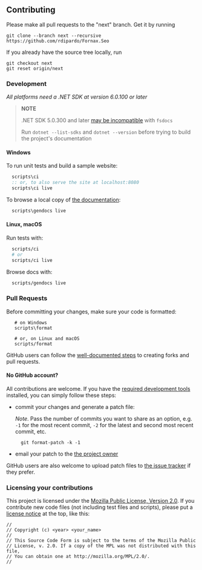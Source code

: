 ## Contributing

Please make all pull requests to the "next" branch. Get it by running

    git clone --branch next --recursive https://github.com/rdipardo/Fornax.Seo

If you already have the source tree locally, run

    git checkout next
    git reset origin/next


### Development

_All platforms need a .NET SDK at version 6.0.100 or later_

> **NOTE**
>
> .NET SDK 5.0.300 and later [may be incompatible][] with `fsdocs`
>
> Run `dotnet --list-sdks` and `dotnet --version` before trying to build
> the project's documentation


#### Windows

To run unit tests and build a sample website:

~~~bat
  scripts\ci
  :: or, to also serve the site at localhost:8080
  scripts\ci live
~~~

To browse a local copy of [the documentation][]:

~~~bat
  scripts\gendocs live
~~~


#### Linux, macOS

Run tests with:

~~~sh
  scripts/ci
  # or
  scripts/ci live
~~~

Browse docs with:

~~~sh
  scripts/gendocs live
~~~


### Pull Requests

Before committing your changes, make sure your code is formatted:

       # on Windows
       scripts\format

       # or, on Linux and macOS
       scripts/format

GitHub users can follow the [well-documented steps][] to creating forks
and pull requests.


#### No GitHub account?

All contributions are welcome. If you have the [required development tools](#development)
installed, you can simply follow these steps:

* commit your changes and generate a patch file:

  *Note*. Pass the number of commits you want to share as an option, e.g.
  `-1` for the most recent commit, `-2` for the latest and second most
  recent commit, etc.

        git format-patch -k -1

* email your patch to the [the project owner][]

GitHub users are also welcome to upload patch files to [the issue tracker][]
if they prefer.


### Licensing your contributions

This project is licensed under the [Mozilla Public License, Version 2.0][].
If you contribute new code files (not including test files and scripts), please
put a [license notice][] at the top, like this:

~~~
//
// Copyright (c) <year> <your_name>
//
// This Source Code Form is subject to the terms of the Mozilla Public
// License, v. 2.0. If a copy of the MPL was not distributed with this file,
// You can obtain one at http://mozilla.org/MPL/2.0/.
//
~~~


[may be incompatible]: https://github.com/ArtemyB/FsDocsSample/issues/1#issuecomment-878835846
[well-documented steps]: https://docs.github.com/en/github/collaborating-with-pull-requests/proposing-changes-to-your-work-with-pull-requests/creating-a-pull-request-from-a-fork
[the issue tracker]: https://github.com/rdipardo/Fornax.Seo/issues
[the project owner]: mailto:dipardo.r@gmail.com
[the documentation]: https://heredocs.io/Fornax.Seo
[Mozilla Public License, Version 2.0]: https://www.mozilla.org/en-US/MPL/2.0/
[license notice]: https://www.mozilla.org/en-US/MPL/headers/
